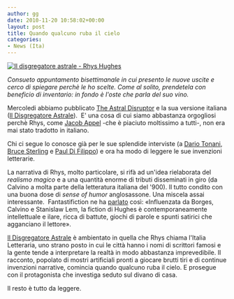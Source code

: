 ```yaml
---
author: gg
date: 2010-11-20 10:58:02+00:00
layout: post
title: Quando qualcuno ruba il cielo
categories:
- News (Ita)
---
```


[![Il disgregatore astrale - Rhys Hughes](http://www.40kbooks.com/wp-content/uploads/astral-hughes_It_t1.png)](http://www.40kbooks.com/?page_id=133&category=14&product_id=35)

_Consueto appuntamento bisettimanale in cui presento le nuove  uscite e cerco di spiegare perchè le ho scelte. Come al solito,  prendetela con beneficio di inventario: in fondo è l'oste che parla del  suo vino._

Mercoledi abbiamo pubblicato [The Astral Disruptor](http://www.40kbooks.com/?page_id=133&category=13&product_id=18) e la sua versione italiana ([Il Disgregatore Astrale](http://www.40kbooks.com/?page_id=133&category=14&product_id=35)).  E' una cosa di cui siamo abbastanza orgogliosi perchè Rhys, come [Jacob Appel](http://www.40kbooks.com/?p=57) -che è piaciuto moltissimo a tutti-, non era mai stato tradotto in italiano.

Chi ci segue lo conosce già per le sue splendide interviste (a [Dario Tonani](http://www.40kbooks.com/?p=1490), [Bruce Sterling](http://www.40kbooks.com/?p=1769) e [Paul Di Filippo](http://www.40kbooks.com/?p=2403)) e ora ha modo di leggere le sue invenzioni letterarie.

La narrativa di Rhys, molto particolare, si rifà ad un'idea rielaborata del _realismo magico_ e a una quantità enorme di tributi disseminati in giro (da Calvino a molta parte della letteratura italiana del '900). Il tutto condito con una buona dose di _sense of humor_ anglosassone. Una miscela assai interessante.  Fantastifiction ne ha [parlato](http://www.fantasticfiction.co.uk/h/rhys-hughes/) così: «Influenzata da Borges, Calvino e Stanislaw Lem, la fiction di Hughes è contemporaneamente intellettuale e ilare, ricca di battute, giochi di parole e spunti satirici che agganciano il lettore».

[Il Disgregatore Astrale](http://www.40kbooks.com/?page_id=133&category=14&product_id=35) è ambientato in quella che Rhys chiama l'Italia Letteraria, uno strano posto in cui le città hanno i nomi di scrittori famosi e la gente tende a interpretare la realtà in modo abbastanza imprevedibile. Il racconto, popolato di mostri artificiali pronti a giocare brutti tiri e di continue invenzioni narrative, comincia quando qualcuno ruba il cielo. E prosegue con il protagonista che investiga seduto sul divano di casa.

Il resto è tutto da leggere.
